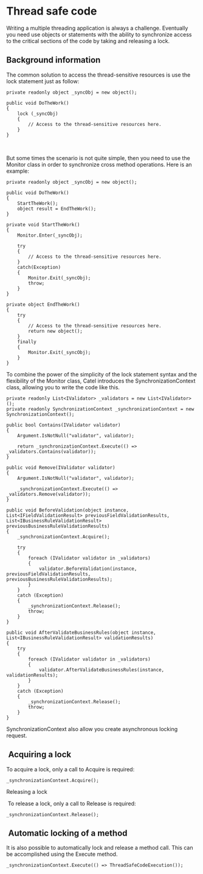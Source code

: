 # Thread safe code

Writing a multiple threading application is always a challenge. Eventually you need use objects or statements with the ability to synchronize access to the critical sections of the code by taking and releasing a lock.

## Background information

The common solution to access the thread-sensitive resources is use the lock statement just as follow:

```
private readonly object _syncObj = new object();

public void DoTheWork()
{
    lock (_syncObj)
    {
        // Access to the thread-sensitive resources here.
    }
}
```

 

But some times the scenario is not quite simple, then you need to use the Monitor class in order to synchronize cross method operations. Here is an example: 

```
private readonly object _syncObj = new object();

public void DoTheWork()
{
    StartTheWork();
    object result = EndTheWork(); 
}

private void StartTheWork()
{
    Monitor.Enter(_syncObj);

    try
    {
        // Access to the thread-sensitive resources here.
    }
    catch(Exception)
    {
        Monitor.Exit(_syncObj);
        throw;
    }
}

private object EndTheWork()
{
    try
    {
        // Access to the thread-sensitive resources here.
        return new object();
    }
    finally
    {
        Monitor.Exit(_syncObj);
    } 
}
```

To combine the power of the simplicity of the lock statement syntax and the flexibility of the Monitor class, Catel introduces the SynchronizationContext class, allowing you to write the code like this.

```
private readonly List<IValidator> _validators = new List<IValidator>(); 
private readonly SynchronizationContext _synchronizationContext = new SynchronizationContext();

public bool Contains(IValidator validator)
{
    Argument.IsNotNull("validator", validator);

    return _synchronizationContext.Execute(() => _validators.Contains(validator));
}

public void Remove(IValidator validator)
{
    Argument.IsNotNull("validator", validator);

    _synchronizationContext.Execute(() => _validators.Remove(validator));
}

public void BeforeValidation(object instance, List<IFieldValidationResult> previousFieldValidationResults, List<IBusinessRuleValidationResult> previousBusinessRuleValidationResults)
{
    _synchronizationContext.Acquire();

    try
    {
        foreach (IValidator validator in _validators)
        {
            validator.BeforeValidation(instance, previousFieldValidationResults, previousBusinessRuleValidationResults);
        }
    }
    catch (Exception)
    {
        _synchronizationContext.Release(); 
        throw;
    }
}

public void AfterValidateBusinessRules(object instance, List<IBusinessRuleValidationResult> validationResults)
{
    try
    {
        foreach (IValidator validator in _validators)
        {
            validator.AfterValidateBusinessRules(instance, validationResults);
        }
    }
    catch (Exception)
    {
        _synchronizationContext.Release();
        throw;
    }
}
```

SynchronizationContext also allow you create asynchronous locking request.

##  Acquiring a lock

To acquire a lock, only a call to Acquire is required:

```
_synchronizationContext.Acquire();
```

Releasing a lock

 To release a lock, only a call to Release is required:

```
_synchronizationContext.Release();
```

##  Automatic locking of a method

It is also possible to automatically lock and release a method call. This can be accomplished using the Execute method.

```
_synchronizationContext.Execute(() => ThreadSafeCodeExecution());
```
